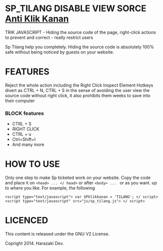 SP_TILANG DISABLE VIEW SORCE [Anti Klik Kanan](http://blog.fispol.com/2014/07/cara-mencegah-klik-kanan-menyembunyikan-source-kode.html)
=========

TRIK JAVASCRIPT - Hiding the source code of the page, right-click actions to prevent and correct - really restrict users

Sp Tilang help you completely. Hiding the source code is absolutely 100% safe without being noticed by guests on your website.

FEATURES
=========
Reject the whole action including the Right Click Inspect Element
Hotkeys divert as CTRL + N, CTRL + S in the sense of avoiding the user view the source code without right click, it also prohibits them weeks to save into their computer

### BLOCK features ###

- CTRL + S
- RIGHT CLICK
- CTRL + u
- Ctrl+Shift+I
- And many more

HOW TO USE
==========

Only one step to make Sp ticketed work on your website. Copy the code and place it on ```<head> ... </ head>``` or after ```<body> ... ``` or as you want. up to where you like. For example, the following 
```
<script type="text/javascript"> var SPklikkanan = 'TILANG'; </ script> <script type="text/javascript" src="js/sp_tilang.js"> </ script>

```

LICENCED
========
This content is released under the GNU V2 License.

Copright 2014. Harazaki Dev.
